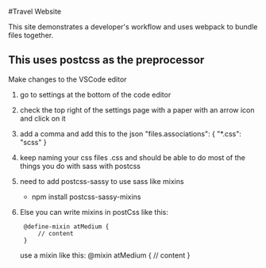 #Travel Website

This site demonstrates a developer's workflow and uses webpack to bundle files together.

## This uses postcss as the preprocessor

Make changes to the VSCode editor
1.  go to settings at the bottom of the code editor
2.  check the top right of the settings page with a paper with an arrow icon and click on it
3.  add a comma and add this to the json
    "files.associations": {
        "*.css": "scss"
    }
4.  keep naming your css files .css and should be able to do most of the things you do with sass with postcss
5. need to add postcss-sassy to use sass like mixins
    - npm install postcss-sassy-mixins
6. Else you can write mixins in postCss like this:

        @define-mixin atMedium {
            // content
        }
    
    use a mixin like this:
        @mixin atMedium {
            // content
        }